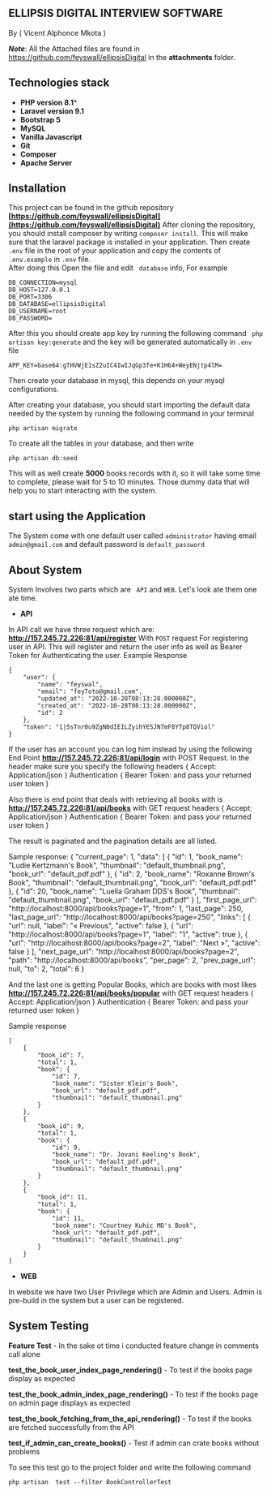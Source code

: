##  ELLIPSIS DIGITAL INTERVIEW SOFTWARE


By ( Vicent Alphonce Mkota )

**_Note_**: All the Attached files are found in https://github.com/feyswall/ellipsisDigital in the **attachments** folder.

## Technologies stack

- **PHP  version 8.1^**
- **Laravel version 9.1**
- **Bootstrap 5**
- **MySQL**
- **Vanilla Javascript**
- **Git**
- **Composer**
- **Apache Server**

##  Installation
This project can be found in the github repository **[https://github.com/feyswall/ellipsisDigital](https://github.com/feyswall/ellipsisDigital)**
After cloning the repository, you should install composer by writing ``` composer install ```. This will make sure that the laravel package is installed in your
application.
Then create ``` .env ``` file in the root of your application and copy the contents of ``` .env.example ``` in ``` .env ``` file.  
After doing this Open the file and edit ``` database``` info, For example 
```
DB_CONNECTION=mysql
DB_HOST=127.0.0.1
DB_PORT=3306
DB_DATABASE=ellipsisDigital
DB_USERNAME=root
DB_PASSWORD=

```

After this you should create app key by running the following command
``` php artisan key:generate``` and the key will be generated automatically in ``` .env ``` file
```angular2html
APP_KEY=base64:gTHVWjE1sZ2uIC4IwIJqGp3fe+K1H64+WeyENjtp4lM=
```

Then create your database in mysql, this depends on your mysql configurations.

After creating your database, you should start importing the default data needed by the system by running the following
command in your terminal
```angular2html
php artisan migrate
```
To create all the tables in your database, and then write
```angular2html
php artisan db:seed
```
This will as well create **5000** books  records with it, so it will take some
time to complete, please wait for 5 to 10 minutes.
Those dummy data that will help you to start interacting with the system.



## start using the Application
The System come with one default user called ```administrator``` having email ``` admin@gmail.com ```
and default password is ``` default_password ```



## About System
System Involves two parts which are ``` API``` and ``` WEB ```. Let's look ate them one
ate time.

- **API**

In API call we have three request which are:
**http://157.245.72.226:81/api/register** With ``` POST ``` request For registering user in API. This will
register and return the user info as well as Bearer Token for Authenticating the
user. Example Response
```angular2html
{
    "user": {
        "name": "feyswal",
        "email": "feyToto@gmail.com",
        "updated_at": "2022-10-28T08:13:28.000000Z",
        "created_at": "2022-10-28T08:13:28.000000Z",
        "id": 2
    },
    "token": "1|5sTnr0u9ZgN0dIEILZyihYESJN7mF8YTp8TQViol"
}
```

If the user has an account  you can log him instead by using the following End Point
**http://157.245.72.226:81/api/login** with POST Request.
In the header make sure you specify the following
headers { Accept: Application/json }
Authentication { Bearer Token: and pass your returned user token }


Also there is end point that deals with retrieving all books with is
**http://157.245.72.226:81/api/books** with GET request
headers { Accept: Application/json }
Authentication { Bearer Token: and pass your returned user token }

The result is paginated and the pagination details are all listed.

Sample response:
{
    "current_page": 1,
    "data": [
        {
            "id": 1,
            "book_name": "Ludie Kertzmann's Book",
            "thumbnail": "default_thumbnail.png",
            "book_url": "default_pdf.pdf"
        },
        {
            "id": 2,
            "book_name": "Roxanne Brown's Book",
            "thumbnail": "default_thumbnail.png",
            "book_url": "default_pdf.pdf"
        },
        {
            "id": 20,
            "book_name": "Luella Graham DDS's Book",
            "thumbnail": "default_thumbnail.png",
            "book_url": "default_pdf.pdf"
        }
    ],
    "first_page_url": "http://localhost:8000/api/books?page=1",
    "from": 1,
    "last_page": 250,
    "last_page_url": "http://localhost:8000/api/books?page=250",
    "links": [
        {
            "url": null,
            "label": "&laquo; Previous",
            "active": false
        },
        {
            "url": "http://localhost:8000/api/books?page=1",
            "label": "1",
            "active": true
        },
        {
            "url": "http://localhost:8000/api/books?page=2",
            "label": "Next &raquo;",
            "active": false
        }
    ],
    "next_page_url": "http://localhost:8000/api/books?page=2",
    "path": "http://localhost:8000/api/books",
    "per_page": 2,
    "prev_page_url": null,
    "to": 2,
    "total": 6
}


And the last one is getting Popular Books, which are books with most likes
**http://157.245.72.226:81/api/books/popular** with GET request
headers { Accept: Application/json }
Authentication { Bearer Token: and pass your returned user token }

Sample response
```angular2html
[
    {
        "book_id": 7,
        "total": 1,
        "book": {
            "id": 7,
            "book_name": "Sister Klein's Book",
            "book_url": "default_pdf.pdf",
            "thumbnail": "default_thumbnail.png"
        }
    },
    {
        "book_id": 9,
        "total": 1,
        "book": {
            "id": 9,
            "book_name": "Dr. Jovani Keeling's Book",
            "book_url": "default_pdf.pdf",
            "thumbnail": "default_thumbnail.png"
        }
    },
    {
        "book_id": 11,
        "total": 1,
        "book": {
            "id": 11,
            "book_name": "Courtney Kuhic MD's Book",
            "book_url": "default_pdf.pdf",
            "thumbnail": "default_thumbnail.png"
        }
    }
]
```


- **WEB**

In website we have two User Privilege which are Admin and Users.
Admin is pre-build in the system but a user can be registered.


## System Testing 

**Feature Test** - In the sake ot time i conducted feature change in comments call alone

**test_the_book_user_index_page_rendering()** - To test if the books page display as expected

**test_the_book_admin_index_page_rendering()** - To test if the books page on admin page displays as expected

**test_the_book_fetching_from_the_api_rendering()** - To test if the books are fetched successfully from the API

**test_if_admin_can_create_books()** - Test if admin can crate books without problems

To  see this test go to the project folder and write the following command

``` php artisan  test --filter BookControllerTest ```